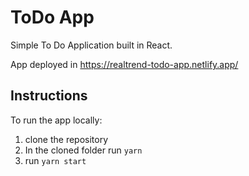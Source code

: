 # ToDo App

Simple To Do Application built in React.

App deployed in https://realtrend-todo-app.netlify.app/

## Instructions

To run the app locally:

1. clone the repository
2. In the cloned folder run `yarn`
3. run `yarn start`